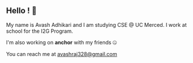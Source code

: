 ## Hello ! 👋

My name is Avash Adhikari and I am studying CSE @ UC Merced. I work at school for the I2G Program.

I'm also working on **anchor** with my friends 🤐


You can reach me at avashraj328@gmail.com
<!--
**avashraj/avashraj** is a ✨ _special_ ✨ repository because its `README.md` (this file) appears on your GitHub profile.

Here are some ideas to get you started:

- I’m currently working on ...
-  I’m currently learning ...
- 👯 I’m looking to collaborate on ...
- 🤔 I’m looking for help with ...
- 💬 Ask me about ...
- 📫 How to reach me: ...
- 😄 Pronouns: ...
- ⚡ Fun fact: ...
-->
